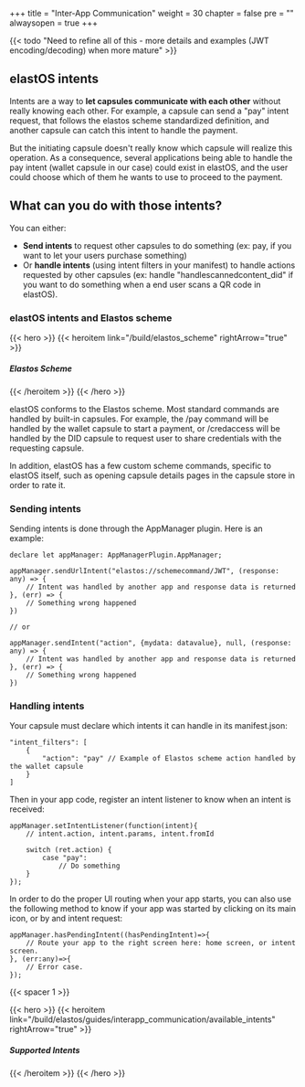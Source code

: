 +++
title = "Inter-App Communication"
weight = 30
chapter = false
pre = ""
alwaysopen = true
+++

{{< todo "Need to refine all of this - more details and examples (JWT encoding/decoding) when more mature" >}}

## elastOS intents

Intents are a way to **let capsules communicate with each other** without really knowing each other. For example, a capsule can send a "pay" intent request, that follows the elastos scheme standardized definition, and another capsule can catch this intent to handle the payment. 

But the initiating capsule doesn't really know which capsule will realize this operation. As a consequence, several applications being able to handle the pay intent (wallet capsule in our case) could exist in elastOS, and the user could choose which of them he wants to use to proceed to the payment.

## What can you do with those intents?

You can either:

* **Send intents** to request other capsules to do something (ex: pay, if you want to let your users purchase something)
* Or **handle intents** (using intent filters in your manifest) to handle actions requested by other capsules (ex: handle "handlescannedcontent_did" if you want to do something when a end user scans a QR code in elastOS).

### elastOS intents and Elastos scheme

{{< hero >}}
    {{< heroitem link="/build/elastos_scheme" rightArrow="true" >}}
        <h5>Elastos Scheme</h5>
    {{< /heroitem >}}
{{< /hero >}}

elastOS conforms to the Elastos scheme. Most standard commands are handled by built-in capsules. For example, the /pay command will be handled by the wallet capsule to start a payment, or /credaccess will be handled by the DID capsule to request user to share credentials with the requesting capsule.

In addition, elastOS has a few custom scheme commands, specific to elastOS itself, such as opening capsule details pages in the capsule store in order to rate it.

### Sending intents

Sending intents is done through the AppManager plugin. Here is an example:

    declare let appManager: AppManagerPlugin.AppManager;

    appManager.sendUrlIntent("elastos://schemecommand/JWT", (response: any) => {
        // Intent was handled by another app and response data is returned
    }, (err) => {
        // Something wrong happened
    })

    // or

    appManager.sendIntent("action", {mydata: datavalue}, null, (response: any) => {
        // Intent was handled by another app and response data is returned
    }, (err) => {
        // Something wrong happened
    })


### Handling intents

Your capsule must declare which intents it can handle in its manifest.json:

    "intent_filters": [
        {
            "action": "pay" // Example of Elastos scheme action handled by the wallet capsule
        }       
    ]

Then in your app code, register an intent listener to know when an intent is received:

    appManager.setIntentListener(function(intent){
        // intent.action, intent.params, intent.fromId

        switch (ret.action) {
            case "pay":
                // Do something
        }
    });

In order to do the proper UI routing when your app starts, you can also use the following method to know if your app was started by clicking on its main icon, or by and intent request:

    appManager.hasPendingIntent((hasPendingIntent)=>{
        // Route your app to the right screen here: home screen, or intent screen.
    }, (err:any)=>{
        // Error case.
    });
    
{{< spacer 1 >}}

{{< hero >}}
    {{< heroitem link="/build/elastos/guides/interapp_communication/available_intents" rightArrow="true" >}}
        <h5>Supported Intents</h5>
    {{< /heroitem >}}
{{< /hero >}}
